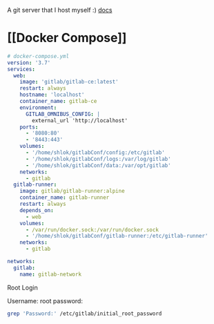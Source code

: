 A git server that I host myself :)
[docs](https://docs.gitlab.com/ee/install/docker.html)

# [[Docker Compose]] 

```yml
# docker-compose.yml
version: '3.7'
services:
  web:
    image: 'gitlab/gitlab-ce:latest'
    restart: always
    hostname: 'localhost'
    container_name: gitlab-ce
    environment:
      GITLAB_OMNIBUS_CONFIG: |
        external_url 'http://localhost'
    ports:
      - '8080:80'
      - '8443:443'
    volumes:
      - '/home/shlok/gitlabConf/config:/etc/gitlab'
      - '/home/shlok/gitlabConf/logs:/var/log/gitlab'
      - '/home/shlok/gitlabConf/data:/var/opt/gitlab'
    networks:
      - gitlab
  gitlab-runner:
    image: gitlab/gitlab-runner:alpine
    container_name: gitlab-runner    
    restart: always
    depends_on:
      - web
    volumes:
      - /var/run/docker.sock:/var/run/docker.sock
      - '/home/shlok/gitlabConf/gitlab-runner:/etc/gitlab-runner'
    networks:
      - gitlab

networks:
  gitlab:
    name: gitlab-network
```

Root Login 

Username: root
password:
```bash
grep 'Password:' /etc/gitlab/initial_root_password
```
